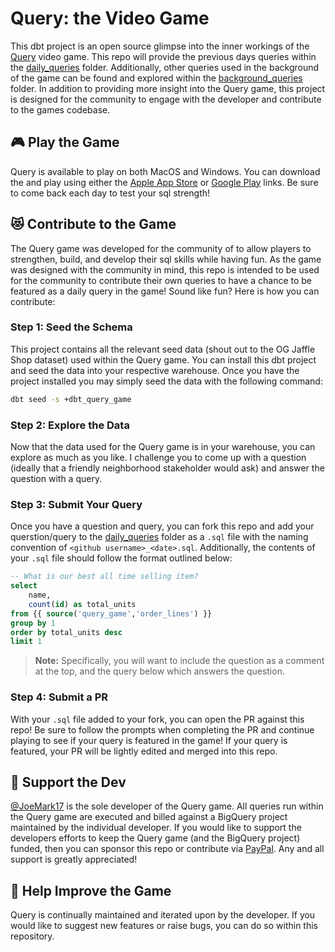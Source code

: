 # Query: the Video Game

This dbt project is an open source glimpse into the inner workings of the [Query](tbd) video game. This repo will provide the previous days queries within the [daily_queries](https://github.com/Cedar-Cat-Studios/dbt_query_game/tree/main/models/daily_queries) folder. Additionally, other queries used in the background of the game can be found and explored within the [background_queries](https://github.com/Cedar-Cat-Studios/dbt_query_game/tree/main/models/background_queries) folder. In addition to providing more insight into the Query game, this project is designed for the community to engage with the developer and contribute to the games codebase.

## 🎮 Play the Game

Query is available to play on both MacOS and Windows. You can download the and play using either the [Apple App Store]() or [Google Play]() links. Be sure to come back each day to test your sql strength!

## 😻 Contribute to the Game
The Query game was developed for the community of to allow players to strengthen, build, and develop their sql skills while having fun. As the game was designed with the community in mind, this repo is intended to be used for the community to contribute their own queries to have a chance to be featured as a daily query in the game! Sound like fun? Here is how you can contribute:

### Step 1: Seed the Schema
This project contains all the relevant seed data (shout out to the OG Jaffle Shop dataset) used within the Query game. You can install this dbt project and seed the data into your respective warehouse. Once you have the project installed you may simply seed the data with the following command:
```zsh
dbt seed -s +dbt_query_game
```

### Step 2: Explore the Data
Now that the data used for the Query game is in your warehouse, you can explore as much as you like. I challenge you to come up with a question (ideally that a friendly neighborhood stakeholder would ask) and answer the question with a query.

### Step 3: Submit Your Query
Once you have a question and query, you can fork this repo and add your querstion/query to the [daily_queries](/daily_queries) folder as a `.sql` file with the naming convention of `<github username>_<date>.sql`. Additionally, the contents of your `.sql` file should follow the format outlined below:

```sql
-- What is our best all time selling item?
select 
    name,
    count(id) as total_units
from {{ source('query_game','order_lines') }}
group by 1
order by total_units desc
limit 1
```

> **Note:** Specifically, you will want to include the question as a comment at the top, and the query below which answers the question.

### Step 4: Submit a PR
With your `.sql` file added to your fork, you can open the PR against this repo! Be sure to follow the prompts when completing the PR and continue playing to see if your query is featured in the game! If your query is featured, your PR will be lightly edited and merged into this repo.

## 💝 Support the Dev
[@JoeMark17](https://github.com/JoeMark17) is the sole developer of the Query game. All queries run within the Query game are executed and billed against a BigQuery project maintained by the individual developer. If you would like to support the developers efforts to keep the Query game (and the BigQuery project) funded, then you can sponsor this repo or contribute via [PayPal](tbd). Any and all support is greatly appreciated!

## 🎉 Help Improve the Game
Query is continually maintained and iterated upon by the developer. If you would like to suggest new features or raise bugs, you can do so within this repository.
